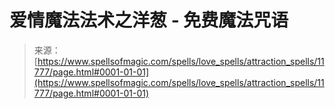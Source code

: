 <!--yml

category: 未分类

date: 2024-06-12 18:49:13

-->

# 爱情魔法法术之洋葱 - 免费魔法咒语

> 来源：[https://www.spellsofmagic.com/spells/love_spells/attraction_spells/11777/page.html#0001-01-01](https://www.spellsofmagic.com/spells/love_spells/attraction_spells/11777/page.html#0001-01-01)

